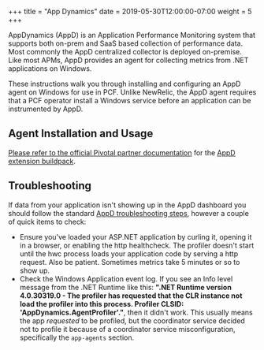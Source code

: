 +++
title = "App Dynamics"
date =  2019-05-30T12:00:00-07:00
weight = 5
+++

AppDynamics (AppD) is an Application Performance Monitoring system that supports both on-prem and SaaS based collection of performance data. Most commonly the AppD centralized collector is deployed on-premise. Like most APMs, AppD provides an agent for collecting metrics from .NET applications on Windows.

These instructions walk you through installing and configuring an AppD agent on Windows for use in PCF. Unlike NewRelic, the AppD agent requires that a PCF operator install a Windows service before an application can be instrumented by AppD.

## Agent Installation and Usage

[Please refer to the official Pivotal partner documentation](https://docs.pivotal.io/partners/appdynamics/index.html) for the [AppD extension buildpack](https://docs.pivotal.io/partners/appdynamics/multibuildpack.html).

## Troubleshooting

If data from your application isn't showing up in the AppD dashboard you should follow the standard [AppD troubleshooting steps](https://docs.appdynamics.com/display/PRO40/Resolve+.NET+Agent+Installation+and+Configuration+Issues), however a couple of quick items to check:

- Ensure you've loaded your ASP.NET application by curling it, opening it in a browser, or enabling the http healthcheck. The profiler doesn't start until the hwc process loads your application code by serving a http request. Also be patient. Sometimes metrics take 5 minutes or so to show up.
- Check the Windows Application event log. If you see an Info level message from the .NET Runtime like this: **".NET Runtime version 4.0.30319.0 - The profiler has requested that the CLR instance not load the profiler into this process.  Profiler CLSID: 'AppDynamics.AgentProfiler'."**, then it didn't work. This usually means the app _requested_ to be profiled, but the coordinator service decided not to profile it because of a coordinator service misconfiguration, specifically the `app-agents` section.
